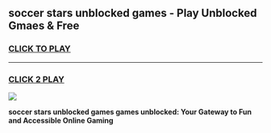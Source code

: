 
## soccer stars unblocked games - Play Unblocked Gmaes & Free
<h3>
<a href="https://premium.freeplayer.one?title=soccer_stars_unblocked_games&ref=19F">CLICK TO PLAY</a></h3>
<hr>

<h3>
<a href="https://premium.freeplayer.one?title=soccer_stars_unblocked_games&ref=19F">CLICK 2 PLAY</a>
  
</h3>

<a href="https://premium.freeplayer.one?title=soccer_stars_unblocked_games&ref=19F/"><img src="https://clearcache.store/games.png"></a>


**soccer stars unblocked games games unblocked: Your Gateway to Fun and Accessible Online Gaming**
